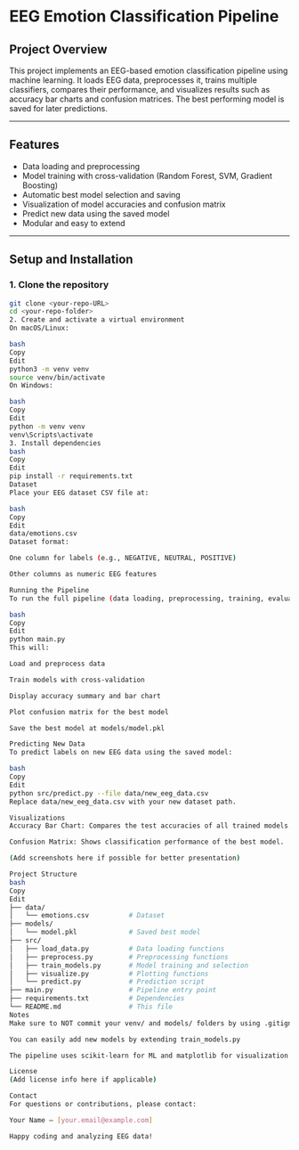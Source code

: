 <!-- # EEG Emotion Classification

This project uses EEG spectral features to classify emotional states using machine learning.

## Folder Structure

- `data/`: Contains your dataset (`emotions.csv`)
- `models/`: Trained model will be saved here
- `src/`: Modular source code for each pipeline stage
- `main.py`: Entry script to run the full pipeline
- `requirements.txt`: List of dependencies

## How to Run

1. Install dependencies:
   ```
   pip install -r requirements.txt
   ```

2. Run the pipeline:
   ```
   python main.py
   ```

## Dataset
Used dataset: [EEG Brainwave Emotion Dataset](https://www.kaggle.com/datasets/birdy654/eeg-brainwave-dataset-feeling-emotions) -->


# EEG Emotion Classification Pipeline

## Project Overview
This project implements an EEG-based emotion classification pipeline using machine learning. It loads EEG data, preprocesses it, trains multiple classifiers, compares their performance, and visualizes results such as accuracy bar charts and confusion matrices. The best performing model is saved for later predictions.

---

## Features
- Data loading and preprocessing
- Model training with cross-validation (Random Forest, SVM, Gradient Boosting)
- Automatic best model selection and saving
- Visualization of model accuracies and confusion matrix
- Predict new data using the saved model
- Modular and easy to extend

---

## Setup and Installation

### 1. Clone the repository
```bash
git clone <your-repo-URL>
cd <your-repo-folder>
2. Create and activate a virtual environment
On macOS/Linux:

bash
Copy
Edit
python3 -m venv venv
source venv/bin/activate
On Windows:

bash
Copy
Edit
python -m venv venv
venv\Scripts\activate
3. Install dependencies
bash
Copy
Edit
pip install -r requirements.txt
Dataset
Place your EEG dataset CSV file at:

bash
Copy
Edit
data/emotions.csv
Dataset format:

One column for labels (e.g., NEGATIVE, NEUTRAL, POSITIVE)

Other columns as numeric EEG features

Running the Pipeline
To run the full pipeline (data loading, preprocessing, training, evaluation, visualization):

bash
Copy
Edit
python main.py
This will:

Load and preprocess data

Train models with cross-validation

Display accuracy summary and bar chart

Plot confusion matrix for the best model

Save the best model at models/model.pkl

Predicting New Data
To predict labels on new EEG data using the saved model:

bash
Copy
Edit
python src/predict.py --file data/new_eeg_data.csv
Replace data/new_eeg_data.csv with your new dataset path.

Visualizations
Accuracy Bar Chart: Compares the test accuracies of all trained models.

Confusion Matrix: Shows classification performance of the best model.

(Add screenshots here if possible for better presentation)

Project Structure
bash
Copy
Edit
├── data/
│   └── emotions.csv          # Dataset
├── models/
│   └── model.pkl             # Saved best model
├── src/
│   ├── load_data.py          # Data loading functions
│   ├── preprocess.py         # Preprocessing functions
│   ├── train_models.py       # Model training and selection
│   ├── visualize.py          # Plotting functions
│   └── predict.py            # Prediction script
├── main.py                   # Pipeline entry point
├── requirements.txt          # Dependencies
└── README.md                 # This file
Notes
Make sure to NOT commit your venv/ and models/ folders by using .gitignore

You can easily add new models by extending train_models.py

The pipeline uses scikit-learn for ML and matplotlib for visualization

License
(Add license info here if applicable)

Contact
For questions or contributions, please contact:

Your Name – [your.email@example.com]

Happy coding and analyzing EEG data!